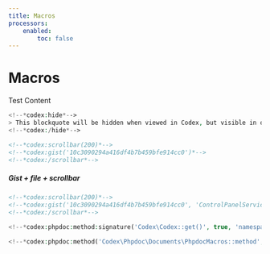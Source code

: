 ```yaml
---
title: Macros
processors:
    enabled:
        toc: false
---
```


# Macros


<c-tabs>
    <c-tab tab="Test">Test Content</c-tab>
</c-tabs>

<!--*codex:tabs*-->
<!--*codex:tab('General')*-->

<!--*codex:tabs({ tabPosition: 'left' })*-->
<!--*codex:tab('Hide')*-->
```php
<!--*codex:hide*-->
> This blockquote will be hidden when viewed in Codex, but visible in other (eg github) viewers.   
<!--*codex:/hide*-->
```
<!--*codex:/tab*-->
<!--*codex:/tabs*-->

<!--*codex:/tab*-->


<!--*codex:tab('Scrollbar')*-->
```markdown
<!--*codex:scrollbar(200)*-->
<!--*codex:gist('10c3090294a416df4b7b459bfe914cc0')*-->
<!--*codex:/scrollbar*-->
```
<!--*codex:scrollbar(200)*-->
<!--*codex:gist('10c3090294a416df4b7b459bfe914cc0')*-->
<!--*codex:/scrollbar*-->
<!--*codex:/tab*-->


<!--*codex:tab('Gists')*-->
##### Gist + file + scrollbar
```markdown
<!--*codex:scrollbar(200)*-->
<!--*codex:gist('10c3090294a416df4b7b459bfe914cc0', 'ControlPanelServiceProvider.php')*-->
<!--*codex:/scrollbar*-->
```
<!--*codex:scrollbar(200)*-->
<!--*codex:gist('10c3090294a416df4b7b459bfe914cc0', 'ControlPanelServiceProvider.php')*-->
<!--*codex:/scrollbar*-->
<!--*codex:/tab*-->


<!--*codex:tab('Phpdoc')*-->

<!--*codex:tabs({ tabPosition: 'left' })*-->
<!--*codex:tab('Method Signature')*-->
```php
<!--*codex:phpdoc:method:signature('Codex\Codex::get()', true, 'namespace,tags')*-->
````
<!--*codex:phpdoc:method:signature('Codex\Codex::get()', true, 'namespace,tags')*-->
<!--*codex:/tab*-->

<!--*codex:tab('Method')*-->
```php
<!--*codex:phpdoc:method('Codex\Phpdoc\Documents\PhpdocMacros::method', true, true, 'namespace,tags')*-->
````
<!--*codex:phpdoc:method('Codex\Phpdoc\Documents\PhpdocMacros::method()', true, true, 'namespace,tags')*-->
<!--*codex:/tab*-->

<!--*codex:/tabs*-->

<!--*codex:/tabs*-->


